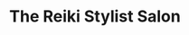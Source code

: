 ---
title: "The Reiki Stylist Salon"
url: /sedro-woolley/the-reiki-stylist-salon/
shop: Leerstehend
---